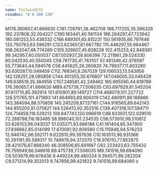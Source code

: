 ```yaml
---
name: TailwindCSS
viewBox: "0 0 200 130"
---
```

M176.360657,41.666630 C181.726791,38.462708 186.717255,35.396328 192.237808,32.004227 C190.183441,40.561134 186.264297,47.723942 180.081253,53.438332 C166.689301,65.815231 150.561935,66.797646 133.750763,63.596291 C123.623657,61.667782 115.446297,55.984467 108.262047,48.774269 C105.326607,45.828228 102.415253,42.849361 99.342957,40.050037 C87.002937,28.806398 72.211861,29.024330 60.042530,40.550045 C58.761730,41.763107 57.481346,42.976597 55.773640,44.594578 C58.445625,26.260820 74.799377,11.803280 93.630287,10.049459 C112.768341,8.267029 129.106033,13.543956 142.126251,28.080856 C144.451355,30.676807 147.046005,33.046429 149.638519,35.384956 C157.248581,42.249462 165.995590,44.619789 176.360657,41.666630 M89.475739,77.506035 C93.697929,81.545204 97.611710,85.392914 101.610901,89.149727 C114.468079,101.227722 128.511765,101.471893 141.664993,89.906319 C142.480911,89.188866 143.384094,88.570656 145.245209,87.137161 C144.916565,89.642143 144.955200,91.075821 144.526413,92.352516 C139.407318,107.594711 124.714859,118.529213 108.647743,120.096619 C88.833931,122.029510 72.288788,116.183495 58.996040,101.234535 C56.573910,98.510612 53.826153,96.043037 51.035271,93.686188 C41.161404,85.347900 27.836662,85.014099 17.470081,92.806580 C15.115848,94.576233 12.946742,96.592171 9.622610,99.397636 C10.163513,96.931366 10.291191,95.589317 10.749979,94.372070 C16.976110,77.852875 28.421076,67.868340 46.308506,65.691887 C62.223423,63.755432 76.759949,66.546616 89.475739,77.506035 M9.741516,99.684090 C9.503879,99.678436 9.449224,99.480324 9.394571,99.282204 C9.571214,99.352013 9.747856,99.421822 9.741516,99.684090 z